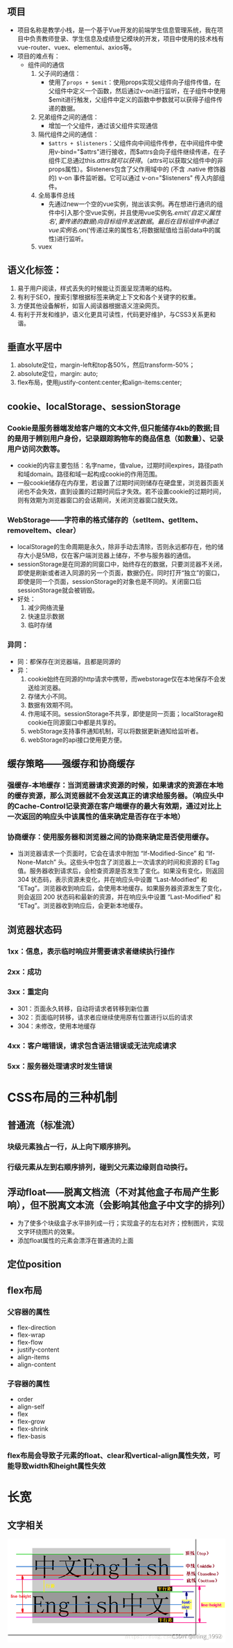 ## 项目
+ 项目名称是教学小栈，是一个基于Vue开发的前端学生信息管理系统，我在项目中负责教师登录、学生信息及成绩登记模块的开发，项目中使用的技术栈有vue-router、vuex、elementui、axios等。
+ 项目的难点有：
    + 组件间的通信
        1. 父子间的通信：
            + 使用了`props + $emit`：使用props实现父组件向子组件传值，在父组件中定义一个函数，然后通过v-on进行监听，在子组件中使用$emit进行触发，父组件中定义的函数中参数就可以获得子组件传递的数据。
        2. 兄弟组件之间的通信：
            + 增加一个父组件，通过该父组件实现通信
        3. 隔代组件之间的通信：
            + `$attrs + $listeners`：父组件向中间组件传参，在中间组件中使用v-bind="$attrs"进行接收，而$attrs会向子组件继续传递，在子组件汇总通过this.$attrs就可以获得。（$attrs可以获取父组件中的非props属性）。$listeners包含了父作用域中的 (不含 .native 修饰器的) v-on 事件监听器。它可以通过 v-on="$listeners" 传入内部组件。
        4. 全局事件总线
           + 先通过new一个空的vue实例，抛出该实例。再在想进行通讯的组件中引入那个空vue实例，并且使用vue实例名.$emit(‘自定义属性名’,要传递的数据) 向目标组件发送数据。最后在目标组件中通过vue实例名.$on(‘传递过来的属性名’,将数据赋值给当前data中的属性)进行监听。
        5. vuex



## 语义化标签：
1. 易于用户阅读，样式丢失的时候能让页面呈现清晰的结构。
2. 有利于SEO，搜索引擎根据标签来确定上下文和各个关键字的权重。
3. 方便其他设备解析，如盲人阅读器根据语义渲染网页。
4. 有利于开发和维护，语义化更具可读性，代码更好维护，与CSS3关系更和谐。

## 垂直水平居中
1. absolute定位，margin-left和top各50%，然后transform-50%；
2. absolute定位，margin: auto;
2. flex布局，使用justify-content:center;和align-items:center;

## cookie、localStorage、sessionStorage
### Cookie是服务器端发给客户端的文本文件,但只能储存4kb的数据;目的是用于辨别用户身份，记录跟踪购物车的商品信息（如数量）、记录用户访问次数等。
+ cookie的内容主要包括：名字name，值value，过期时间expires，路径path和域domain。路径和域一起构成cookie的作用范围。
+ 一般cookie储存在内存里，若设置了过期时间则储存在硬盘里，浏览器页面关闭也不会失效，直到设置的过期时间后才失效。若不设置cookie的过期时间，则有效期为浏览器窗口的会话期间，关闭浏览器窗口就失效。
### WebStorage——字符串的格式储存的（setItem、getItem、removeItem、clear）
+ localStorage的生命周期是永久，除非手动去清除，否则永远都存在，他的储存大小是5MB，仅在客户端浏览器上储存，不参与服务器的通信。
+ sessionStorage是在同源的同窗口中，始终存在的数据，只要浏览器不关闭，即使是刷新或者进入同源的另一个页面，数据仍在。同时打开“独立”的窗口，即使是同一个页面，sessionStorage的对象也是不同的。关闭窗口后sessionStorage就会被销毁。
+ 好处：
    1. 减少网络流量
    2. 快速显示数据
    3. 临时存储
### 异同：
+ 同：都保存在浏览器端，且都是同源的
+ 异：
    1. cookie始终在同源的http请求中携带，而webstorage仅在本地保存不会发送给浏览器。
    2. 存储大小不同。
    3. 数据有效期不同。
    4. 作用域不同。sessionStorage不共享，即使是同一页面；localStorage和cookie在同源窗口中都是共享的。
    5. webStorage支持事件通知机制，可以将数据更新通知给监听者。
    6. webStorage的api接口使用更方便。

## 缓存策略——强缓存和协商缓存
### 强缓存-本地缓存：当浏览器请求资源的时候，如果请求的资源在本地的缓存资源，那么浏览器就不会发送真正的请求给服务器。（响应头中的Cache-Control记录资源在客户端缓存的最大有效期，通过对比上一次返回的响应头中该属性的值来确定是否存在于本地）
### 协商缓存：使用服务器和浏览器之间的协商来确定是否使用缓存。
+ 当浏览器请求一个页面时，它会在请求中附加 “If-Modified-Since” 和 “If-None-Match” 头。这些头中包含了浏览器上一次请求的时间和资源的 ETag 值。服务器收到请求后，会检查资源是否发生了变化。如果没有变化，则返回 304 状态码，表示资源未变化，并在响应头中设置 “Last-Modified” 和 “ETag”。浏览器收到响应后，会使用本地缓存。如果服务器资源发生了变化，则会返回 200 状态码和最新的资源，并在响应头中设置 “Last-Modified” 和 “ETag”。浏览器收到响应后，会更新本地缓存。

## 浏览器状态码
### 1xx：信息，表示临时响应并需要请求者继续执行操作
### 2xx：成功
### 3xx：重定向
+ 301：页面永久转移，自动将请求者转移到新位置
+ 302：页面临时转移，请求者应继续使用原有位置进行以后的请求
+ 304：未修改，使用本地缓存
### 4xx：客户端错误，请求包含语法错误或无法完成请求
### 5xx：服务器处理请求时发生错误

# CSS布局的三种机制
## 普通流（标准流）
### 块级元素独占一行，从上向下顺序排列。
### 行级元素从左到右顺序排列，碰到父元素边缘则自动换行。
## 浮动float——脱离文档流（不对其他盒子布局产生影响），但不脱离文本流（会影响其他盒子中文字的排列）
+ 为了使多个块级盒子水平排列成一行；实现盒子的左右对齐；控制图片，实现文字环绕图片的效果。
+ 添加float属性的元素会漂浮在普通流的上面
### 
## 定位position

## flex布局
### 父容器的属性
+ flex-direction
+ flex-wrap
+ flex-flow
+ justify-content
+ align-items
+ align-content
### 子容器的属性
+ order
+ align-self
+ flex
+ flex-grow
+ flex-shrink
+ flex-basis
### flex布局会导致子元素的float、clear和vertical-align属性失效，可能导致width和height属性失效

# 长宽
## 文字相关
![文字相关](../img/%E6%96%87%E5%AD%97%E7%9B%B8%E5%85%B3%E5%AE%BD%E9%AB%98.png)